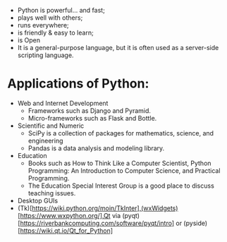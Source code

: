 - Python is powerful... and fast;
- plays well with others;
- runs everywhere;
- is friendly & easy to learn;
- is Open
- It is a general-purpose language, but it is often used as a server-side scripting language. 
# Applications of Python:
- Web and Internet Development
  <ul>
    <li> Frameworks such as Django and Pyramid.</li>
    <li>Micro-frameworks such as Flask and Bottle. </li>
  </ul> 
- Scientific and Numeric
   <ul>
    <li>SciPy is a collection of packages for mathematics, science, and engineering </li>
    <li>Pandas is a data analysis and modeling library.</li>
  </ul>
- Education
  <ul>
    <li>Books such as How to Think Like a Computer Scientist, Python Programming: An Introduction to Computer Science, and Practical Programming.
    <li>The Education Special Interest Group is a good place to discuss teaching issues.</li>   
   </ul>
- Desktop GUIs
- (Tk)[https://wiki.python.org/moin/TkInter],(wxWidgets)[https://www.wxpython.org/],Qt via (pyqt) 
  [https://riverbankcomputing.com/software/pyqt/intro] or (pyside)[https://wiki.qt.io/Qt_for_Python]
  
